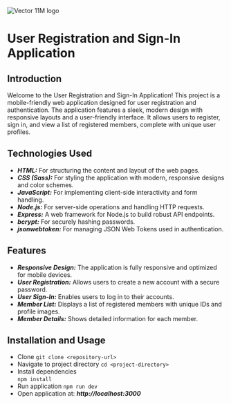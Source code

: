 ![Vector 11M logo](https://github.com/Martenelias/Small-projects/assets/124877606/b4005eff-cfa4-4bae-b81a-2d6f8f390906) 

# User Registration and Sign-In Application 

## Introduction 
Welcome to the User Registration and Sign-In Application! This project is a mobile-friendly web application designed for user registration and authentication. The application features a sleek, modern design with responsive layouts and a user-friendly interface. It allows users to register, sign in, and view a list of registered members, complete with unique user profiles. 

## Technologies Used 
- ***HTML:*** For structuring the content and layout of the web pages. 
- ***CSS (Sass):*** For styling the application with modern, responsive designs and color schemes. 
- ***JavaScript:*** For implementing client-side interactivity and form handling. 
- ***Node.js:*** For server-side operations and handling HTTP requests. 
- ***Express:*** A web framework for Node.js to build robust API endpoints. 
- ***bcrypt:*** For securely hashing passwords. 
- ***jsonwebtoken:*** For managing JSON Web Tokens used in authentication.

## Features 
- ***Responsive Design:*** The application is fully responsive and optimized for mobile devices. 
- ***User Registration:*** Allows users to create a new account with a secure password. 
- ***User Sign-In:*** Enables users to log in to their accounts. 
- ***Member List:*** Displays a list of registered members with unique IDs and profile images. 
- ***Member Details:*** Shows detailed information for each member.

## Installation and Usage

- Clone
 `git clone <repository-url>` 
- Navigate to project directory 
`cd <project-directory>` 
- Install dependencies  
`npm install`
- Run application
`npm run dev`
- Open application at: ***http://localhost:3000*** 
